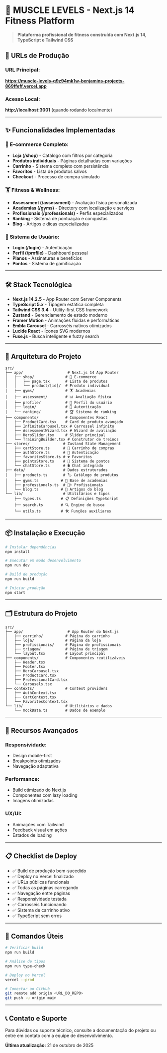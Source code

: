 # 💪 MUSCLE LEVELS - Next.js 14 Fitness Platform

> **Plataforma profissional de fitness construída com Next.js 14, TypeScript e Tailwind CSS**

## 🚀 URLs de Produção

### **URL Principal:**
**https://muscle-levels-q9z94mk1w-benjamins-projects-869ffeff.vercel.app**

### **Acesso Local:**
**http://localhost:3001** (quando rodando localmente)

---

## ✨ Funcionalidades Implementadas

### 🏪 **E-commerce Completo:**
- **Loja (/shop)** - Catálogo com filtros por categoria
- **Produtos individuais** - Páginas detalhadas com variações
- **Carrinho** - Sistema completo com persistência
- **Favoritos** - Lista de produtos salvos
- **Checkout** - Processo de compra simulado

### 🏋️ **Fitness & Wellness:**
- **Assessment (/assessment)** - Avaliação física personalizada
- **Academias (/gyms)** - Directory com localização e serviços
- **Profissionais (/professionals)** - Perfis especializados
- **Ranking** - Sistema de pontuação e conquistas
- **Blog** - Artigos e dicas especializadas

### 👤 **Sistema de Usuário:**
- **Login (/login)** - Autenticação
- **Perfil (/profile)** - Dashboard pessoal
- **Planos** - Assinaturas e benefícios
- **Pontos** - Sistema de gamificação

---

## 🛠️ Stack Tecnológica

- **Next.js 14.2.5** - App Router com Server Components
- **TypeScript 5.x** - Tipagem estática completa
- **Tailwind CSS 3.4** - Utility-first CSS framework
- **Zustand** - Gerenciamento de estado moderno
- **Framer Motion** - Animações fluidas e performáticas
- **Embla Carousel** - Carrosséis nativos otimizados
- **Lucide React** - Ícones SVG modernos
- **Fuse.js** - Busca inteligente e fuzzy search

---

## 📁 Arquitetura do Projeto

```
src/
├── app/                    # Next.js 14 App Router
│   ├── shop/              # 🛒 E-commerce
│   │   ├── page.tsx       # Lista de produtos
│   │   └── product/[id]/  # Produto individual
│   ├── gyms/              # 🏋️ Academias
│   ├── assessment/        # 📊 Avaliação física
│   ├── profile/           # 👤 Perfil do usuário
│   ├── login/             # 🔐 Autenticação
│   └── ranking/           # 🏆 Sistema de ranking
├── components/            # Componentes React
│   ├── ProductCard.tsx    # Card de produto avançado
│   ├── InfiniteCarousel.tsx # Carrossel infinito
│   ├── AssessmentWizard.tsx # Wizard de avaliação
│   ├── HeroSlider.tsx     # Slider principal
│   └── TrainingBuilder.tsx # Construtor de treinos
├── stores/               # Zustand State Management
│   ├── cartStore.ts      # 🛒 Carrinho de compras
│   ├── authStore.ts      # 🔐 Autenticação
│   ├── favoritesStore.ts # ❤️ Favoritos
│   ├── pointsStore.ts    # 🎯 Sistema de pontos
│   └── chatStore.ts      # � Chat integrado
├── data/                 # Dados estruturados
│   ├── products.ts       # 🏷️ Catálogo de produtos
│   ├── gyms.ts          # 🏢 Base de academias
│   ├── professionals.ts  # 👨‍⚕️ Profissionais
│   └── blog.ts          # 📝 Artigos do blog
└── lib/                  # Utilitários e tipos
    ├── types.ts         # 📋 Definições TypeScript
    ├── search.ts        # 🔍 Engine de busca
    └── utils.ts         # 🛠️ Funções auxiliares
```

---

## 📦 Instalação e Execução

```bash
# Instalar dependências
npm install

# Executar em modo desenvolvimento
npm run dev

# Build de produção
npm run build

# Iniciar produção
npm start
```

---

## 🗂️ Estrutura do Projeto

```
src/
├── app/                    # App Router do Next.js
│   ├── carrinho/          # Página do carrinho
│   ├── loja/              # Página da loja
│   ├── profissionais/     # Página de profissionais
│   ├── triagem/           # Página de triagem
│   └── layout.tsx         # Layout principal
├── components/            # Componentes reutilizáveis
│   ├── Header.tsx
│   ├── Footer.tsx
│   ├── HeroCarousel.tsx
│   ├── ProductCard.tsx
│   ├── ProfessionalCard.tsx
│   └── Carousels.tsx
├── contexts/              # Context providers
│   ├── AuthContext.tsx
│   ├── CartContext.tsx
│   └── FavoritesContext.tsx
└── lib/                   # Utilitários e dados
    └── mockData.ts        # Dados de exemplo
```

---

## 🎯 Recursos Avançados

### Responsividade:
- Design mobile-first
- Breakpoints otimizados
- Navegação adaptativa

### Performance:
- Build otimizado do Next.js
- Componentes com lazy loading
- Imagens otimizadas

### UX/UI:
- Animações com Tailwind
- Feedback visual em ações
- Estados de loading

---

## 📋 Checklist de Deploy

- ✅ Build de produção bem-sucedido
- ✅ Deploy no Vercel finalizado
- ✅ URLs públicas funcionais
- ✅ Todas as páginas carregando
- ✅ Navegação entre páginas
- ✅ Responsividade testada
- ✅ Carrosséis funcionando
- ✅ Sistema de carrinho ativo
- ✅ TypeScript sem erros

---

## 🔧 Comandos Úteis

```bash
# Verificar build
npm run build

# Análise de tipos
npm run type-check

# Deploy no Vercel
vercel --prod

# Conectar ao GitHub
git remote add origin <URL_DO_REPO>
git push -u origin main
```

---

## 📞 Contato e Suporte

Para dúvidas ou suporte técnico, consulte a documentação do projeto ou entre em contato com a equipe de desenvolvimento.

**Última atualização:** 21 de outubro de 2025